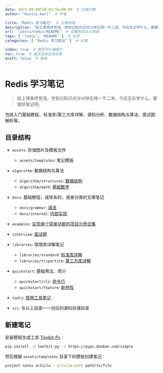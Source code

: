 ```yaml
---
date: 2022-09-09T20:03:56+08:00  # 创建日期
author: "Rustle Karl"  # 作者

title: "Redis 学习笔记"  # 文章标题
description: "纸上得来终觉浅，学到过知识点分分钟忘得一干二净，今后无论学什么，都做好笔记吧。"
url:  "posts/redis/README"  # 设置网页永久链接
tags: [ "redis", "README" ]  # 标签
categories: [ "Redis 学习笔记" ]  # 分类

index: true  # 是否可以被索引
toc: true  # 是否自动生成目录
draft: false  # 草稿
---
```


# Redis 学习笔记

> 纸上得来终觉浅，学到过知识点分分钟忘得一干二净，今后无论学什么，都做好笔记吧。

包括入门基础教程、标准库/第三方库详解、源码分析、数据结构与算法、面试题解析等。

## 目录结构

- `assets`: 存储图片及模板文件
  - `assets/templates`: 笔记模板

- `algorithm`: 数据结构与算法
  - `algorithm/structures`: [数据结构](algorithm/structures/README.md)
  - `algorithm/math`: [基础数学](algorithm/math/README.md)

- `docs`: 基础教程，成体系的，或者分类的文章笔记
  - `docs/grammar`: [语法](docs/grammar/README.md)
  - `docs/internal`: [内部实现](docs/internal/README.md)

- `examples`: [实现单个简单功能的项目示例合集](examples/README.md)

- `interview`: [面试题](interview/README.md)

- `libraries`: 常用库详解笔记
  - `libraries/standard`: [标准库详解](libraries/standard/README.md)
  - `libraries/tripartite`: [第三方库详解](libraries/tripartite/README.md)

- `quickstart`: 基础用法、简介
  - `quickstart/cli`: [命令行](quickstart/cli/README.md)
  - `quickstart/feature`: [新特性](quickstart/feature/README.md)

- `tools`: [常用工具笔记](tools/README.md)

- `src`: 与以上目录一一对应的源码存储目录

## 新建笔记

安装模板生成工具 [Toolkit-Py](https://github.com/fujiawei-dev/toolkit-py)：

```bash
pip install -U toolkit-py -i https://pypi.douban.com/simple
```

然后根据 `assets/templates` 目录下的模板创建笔记：

```bash
project notes article --article-path path/to/file
```
